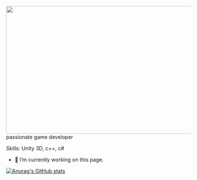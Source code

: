 

<img src="https://user-images.githubusercontent.com/43012445/105452071-411e4880-5c43-11eb-8ae2-4de61f310bf9.gif" width="900" height="350" />
passionate game developer

Skills: Unity 3D, c++, c#

- 🔭 I’m currently working on this page. 





[![Anurag's GitHub stats](https://github-readme-stats.vercel.app/api?username=aryann010)](https://github.com/anuraghazra/github-readme-stats)
